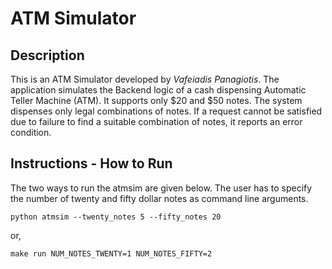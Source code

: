 # ATM Simulator

## Description

This is an ATM Simulator developed by *Vafeiadis Panagiotis*.
The application simulates the Backend logic of a cash dispensing Automatic Teller Machine (ATM). 
It supports only $20 and $50 notes. The system dispenses only legal combinations of notes. If a request cannot be satisfied due to failure to find a suitable combination of notes, it reports an error condition.

## Instructions - How to Run

The two ways to run the atmsim are given below. 
The user has to specify the number of twenty and fifty dollar notes as command line arguments.

```
python atmsim --twenty_notes 5 --fifty_notes 20
```
or,

```
make run NUM_NOTES_TWENTY=1 NUM_NOTES_FIFTY=2
```

